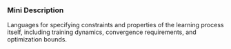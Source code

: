 ### Mini Description

Languages for specifying constraints and properties of the learning process itself, including training dynamics, convergence requirements, and optimization bounds.

